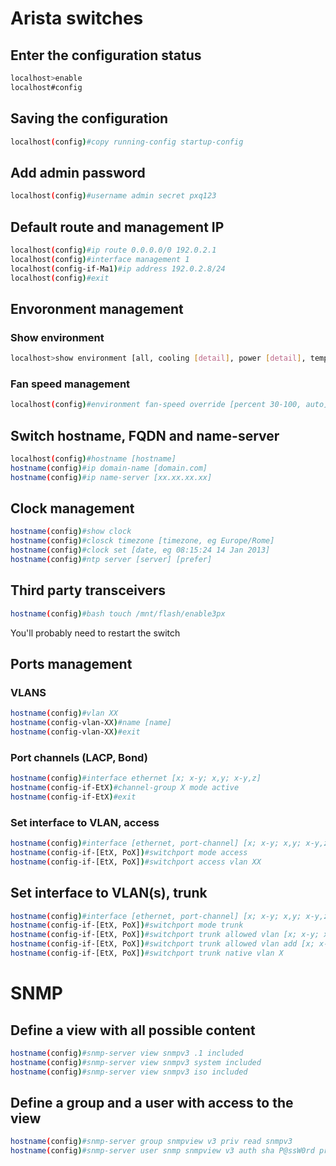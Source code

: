 # Arista switches

## Enter the configuration status

```bash
localhost>enable
localhost#config
```

## Saving the configuration

```bash
localhost(config)#copy running-config startup-config
```

## Add admin password

```bash
localhost(config)#username admin secret pxq123
```

## Default route and management IP

```bash
localhost(config)#ip route 0.0.0.0/0 192.0.2.1
localhost(config)#interface management 1
localhost(config-if-Ma1)#ip address 192.0.2.8/24
localhost(config)#exit
```

## Envoronment management

### Show environment

```bash
localhost>show environment [all, cooling [detail], power [detail], temperature [module name] [detail]]
```

### Fan speed management

```bash
localhost(config)#environment fan-speed override [percent 30-100, auto]
```

## Switch hostname, FQDN and name-server

```bash
localhost(config)#hostname [hostname]
hostname(config)#ip domain-name [domain.com]
hostname(config)#ip name-server [xx.xx.xx.xx]
```

## Clock management

```bash
hostname(config)#show clock
hostname(config)#closck timezone [timezone, eg Europe/Rome]
hostname(config)#clock set [date, eg 08:15:24 14 Jan 2013]
hostname(config)#ntp server [server] [prefer]
```

## Third party transceivers

```bash
hostname(config)#bash touch /mnt/flash/enable3px
```

You'll probably need to restart the switch

## Ports management

### VLANS

```bash
hostname(config)#vlan XX
hostname(config-vlan-XX)#name [name]
hostname(config-vlan-XX)#exit
```

### Port channels (LACP, Bond)

```bash
hostname(config)#interface ethernet [x; x-y; x,y; x-y,z]
hostname(config-if-EtX)#channel-group X mode active
hostname(config-if-EtX)#exit
```

### Set interface to VLAN, access

```bash
hostname(config)#interface [ethernet, port-channel] [x; x-y; x,y; x-y,z]
hostname(config-if-[EtX, PoX])#switchport mode access
hostname(config-if-[EtX, PoX])#switchport access vlan XX
```

## Set interface to VLAN(s), trunk

```bash
hostname(config)#interface [ethernet, port-channel] [x; x-y; x,y; x-y,z]
hostname(config-if-[EtX, PoX])#switchport mode trunk
hostname(config-if-[EtX, PoX])#switchport trunk allowed vlan [x; x-y; x,y; x-y,z]
hostname(config-if-[EtX, PoX])#switchport trunk allowed vlan add [x; x-y; x,y; x-y,z]
hostname(config-if-[EtX, PoX])#switchport trunk native vlan X
```

# SNMP

## Define a view with all possible content

```bash
hostname(config)#snmp-server view snmpv3 .1 included
hostname(config)#snmp-server view snmpv3 system included
hostname(config)#snmp-server view snmpv3 iso included
```

## Define a group and a user with access to the view

```bash
hostname(config)#snmp-server group snmpview v3 priv read snmpv3
hostname(config)#snmp-server user snmp snmpview v3 auth sha P@ssW0rd priv aes P@ssW0rD1
```
